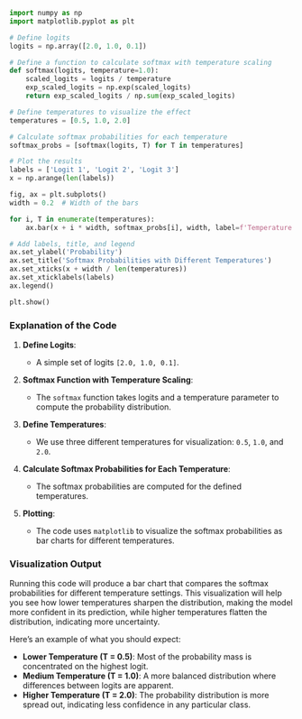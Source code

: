 ```python
import numpy as np
import matplotlib.pyplot as plt

# Define logits
logits = np.array([2.0, 1.0, 0.1])

# Define a function to calculate softmax with temperature scaling
def softmax(logits, temperature=1.0):
    scaled_logits = logits / temperature
    exp_scaled_logits = np.exp(scaled_logits)
    return exp_scaled_logits / np.sum(exp_scaled_logits)

# Define temperatures to visualize the effect
temperatures = [0.5, 1.0, 2.0]

# Calculate softmax probabilities for each temperature
softmax_probs = [softmax(logits, T) for T in temperatures]

# Plot the results
labels = ['Logit 1', 'Logit 2', 'Logit 3']
x = np.arange(len(labels))

fig, ax = plt.subplots()
width = 0.2  # Width of the bars

for i, T in enumerate(temperatures):
    ax.bar(x + i * width, softmax_probs[i], width, label=f'Temperature = {T}')

# Add labels, title, and legend
ax.set_ylabel('Probability')
ax.set_title('Softmax Probabilities with Different Temperatures')
ax.set_xticks(x + width / len(temperatures))
ax.set_xticklabels(labels)
ax.legend()

plt.show()
```

### Explanation of the Code

1. **Define Logits**:
    - A simple set of logits `[2.0, 1.0, 0.1]`.

2. **Softmax Function with Temperature Scaling**:
    - The `softmax` function takes logits and a temperature parameter to compute the probability distribution.

3. **Define Temperatures**:
    - We use three different temperatures for visualization: `0.5`, `1.0`, and `2.0`.

4. **Calculate Softmax Probabilities for Each Temperature**:
    - The softmax probabilities are computed for the defined temperatures.

5. **Plotting**:
    - The code uses `matplotlib` to visualize the softmax probabilities as bar charts for different temperatures.

### Visualization Output

Running this code will produce a bar chart that compares the softmax probabilities for different temperature settings. This visualization will help you see how lower temperatures sharpen the distribution, making the model more confident in its prediction, while higher temperatures flatten the distribution, indicating more uncertainty.

Here’s an example of what you should expect:

- **Lower Temperature (T = 0.5)**: Most of the probability mass is concentrated on the highest logit.
- **Medium Temperature (T = 1.0)**: A more balanced distribution where differences between logits are apparent.
- **Higher Temperature (T = 2.0)**: The probability distribution is more spread out, indicating less confidence in any particular class.
